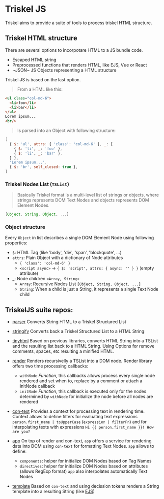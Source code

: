 # Triskel JS

Triskel aims to provide a suite of tools to process triskel HTML structure.

## Triskel HTML structure

There are several options to incorpotare HTML to a JS bundle code.
- Escaped HTML string
- Preprocessed functions that renders HTML, like EJS, Vue or React
- ~JSON~ JS Objects representing a HTML structure

Triskel JS is based on the last option.

> From a HTML like this:

``` html
<ul class="col-md-6">
  <li>foo</li>
  <li>bar</li>
</ul>
Lorem ipsum...
<br/>
```

> Is parsed into an Object with following structure:

``` js
[
  { $: 'ul', attrs: { 'class': 'col-md-6' }, _: [
    { $: 'li', _: 'foo' },
    { $: 'li', _: 'bar' },
  ] },
  'Lorem ipsum...',
  { $: 'br', self_closed: true },
]
```
### Triskel Nodes List (`TSList`)

> Basically Triskel format is a multi-level list of strings or objects, where strings represents DOM Text Nodes and objects represents DOM Element Nodes.

``` js
[Object, String, Object, ...]
```

### Object structure

Every `Object` in list describes a single DOM Element Node using following properties:
  - `$`: HTML Tag (like 'body', 'div', 'span', 'blockquote', ...)
  - `attrs`: Plain Object with a dictionary of Node attributes
    - `{ 'class': 'col-md-6' }`
    - `<script async>` -> `{ $: 'script', attrs: { async: '' } }` (empty attribute)
  - _: Node children `<Array, String>`
    - `Array`: Recursive Nodes List `[Object, String, Object, ...]`
    - `String`: When a child is just a String, it represents a single Text Node child

## TriskelJS suite repos:

- [parser](https://github.com/triskeljs/parser#readme)
  Converts String HTML to a Triskel Structured List

- [stringify](https://github.com/triskeljs/stringify#readme)
  Converts back a Triskel Structured List to a HTML String
  
- [tinyhtml](https://github.com/triskeljs/tinyhtml#readme)
  Based on previous libraries, converts HTML String into a TSList and the resulting list back to a HTML String.
  Using Options for remove comments, spaces, etc resulting a minified HTML.

- [render](https://github.com/triskeljs/render#readme)
  Renders recursivelly a TSList into a DOM node. Render library offers two time processing callbacks:
    - `withNode` *Function*, this callbacks allows process every single node rendered and set when to, replace by a comment or attach a initNode callback
    - `initNode` *Function*, this callback is executed only for the nodes determined by `withNode` for initialize the node before all nodes are rendered

- [con-text](https://github.com/triskeljs/con-text#readme)
  Provides a context for processing text in rendering time.
  Context allows to define filters for evaluating text expressions ` person.first_name | toUpperCase ` (` expression | filterFn `) and for interpolating texts with expressions `Hi {{ person.first_name }}! How are you?`

- [app](https://github.com/triskeljs/app#readme)
  On top of render and con-text, `app` offers a service for rendering data into DOM using `con-text` for formatting Text Nodes.
  `app` allows to define:
    - `components`: helper for initialize DOM Nodes based on Tag Names
    - `directives`: helper for initialize DOM Nodes based on attributes (allows RegExp format)
   `app` also interpolates automatically Text Nodes
   
- [template](https://github.com/triskeljs/template#readme)
  Based on `con-text` and using decission tokens renders a String template into a resulting String (like [EJS](https://ejs.co/))

